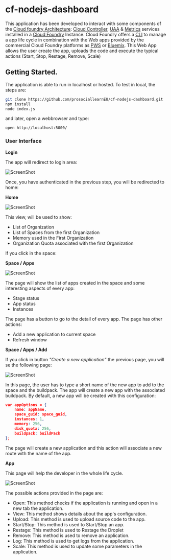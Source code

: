 # cf-nodejs-dashboard

This application has been developed to interact with some components of the <a href="https://docs.cloudfoundry.org/concepts/architecture/" target="_blank">Cloud foundry Architecture</a>: <a href="https://docs.cloudfoundry.org/concepts/architecture/cloud-controller.html" target="_blank">Cloud Controller</a>, <a href="https://docs.cloudfoundry.org/concepts/architecture/uaa.html" target="_blank">UAA</a> & <a href="https://docs.pivotal.io/pivotalcf/devguide/deploy-apps/streaming-logs.html" target="_blank">Metrics</a> services installed in a <a href="https://www.cloudfoundry.org/" target="_blank">Cloud Foundry</a> Instance. Cloud Foundry offers a <a href="https://github.com/cloudfoundry/cli" target="_blank">CLI</a> to manage a app life cycle in combination with the Web apps provided by the commercial Cloud Foundry platforms as <a href="https://run.pivotal.io/" target="_blank">PWS</a> or <a href="https://console.ng.bluemix.net/" target="_blank">Bluemix</a>. This Web App allows the user create the app, uploads the code and execute the typical actions (Start, Stop, Restage, Remove, Scale)

## Getting Started.

The application is able to run in localhost or hosted. To test in local, the steps are:

``` bash
git clone https://github.com/prosociallearnEU/cf-nodejs-dashboard.git
npm install
node index.js
```

and later, open a webbrowser and type:

``` bash
open http://localhost:5000/
```

### User Interface

**Login**

The app will redirect to login area:

![ScreenShot](https://raw.githubusercontent.com/prosociallearnEU/cf-nodejs-dashboard/master/docs/screenshots/login.png)

Once, you have authenticated in the previous step, you will be redirected to home:

**Home**

![ScreenShot](https://raw.githubusercontent.com/prosociallearnEU/cf-nodejs-dashboard/master/docs/screenshots/home.png)

This view, will be used to show:

* List of Organization
* List of Spaces from the first Organization
* Memory used in the First Organization
* Organization Quota associated with the first Organization

If you click in the space:

**Space / Apps**

![ScreenShot](https://raw.githubusercontent.com/prosociallearnEU/cf-nodejs-dashboard/master/docs/screenshots/spaceApps.png)

The page will show the list of apps created in the space and some interesting aspects of every app:

* Stage status
* App status
* Instances

The page has a button to go to the detail of every app. The page has other actions:

* Add a new application to current space
* Refresh window

**Space / Apps / Add**

If you click in button *"Create a new application"* the previous page, you will se the following page:

![ScreenShot](https://raw.githubusercontent.com/prosociallearnEU/cf-nodejs-dashboard/master/docs/screenshots/createApp.png)

In this page, the user has to type a short name of the new app to add to the space and the buildpack. The app will create a new app with the associated buildpack. By default, a new app will be created with this configuration:

``` json
var appOptions = {
    name: appName,
    space_guid: space_guid,
    instances: 1,
    memory: 256,
    disk_quota: 256,
    buildpack: buildPack
};
```

The page will create a new application and this action will associate a new route with the name of the app.

**App**

This page will help the developer in the whole life cycle.

![ScreenShot](https://raw.githubusercontent.com/prosociallearnEU/cf-nodejs-dashboard/master/docs/screenshots/app.png)

The possible actions provided in the page are:

* Open: This method checks if the application is running and open in a new tab the application.
* View: This method shows details about the app's configuration. 
* Upload: This method is used to upload source code to the app.
* Start/Stop: This method is used to Start/Stop an app.
* Restage: This method is used to Restage the Droplet
* Remove: This method is used to remove an application.
* Log: This method is used to get logs from the application.
* Scale: This method is used to update some parameters in the application.









